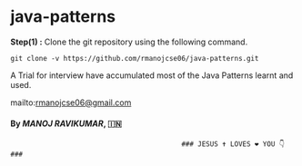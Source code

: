 # java-patterns

**Step(1) :** Clone the git repository using the following command.

`git clone -v https://github.com/rmanojcse06/java-patterns.git`



A Trial for interview have accumulated most of the Java Patterns learnt and used.




mailto:rmanojcse06@gmail.com
#### By *MANOJ RAVIKUMAR*, :india:	
																		
						                      ### JESUS ✝️ LOVES ❤️ YOU 👇 ###
